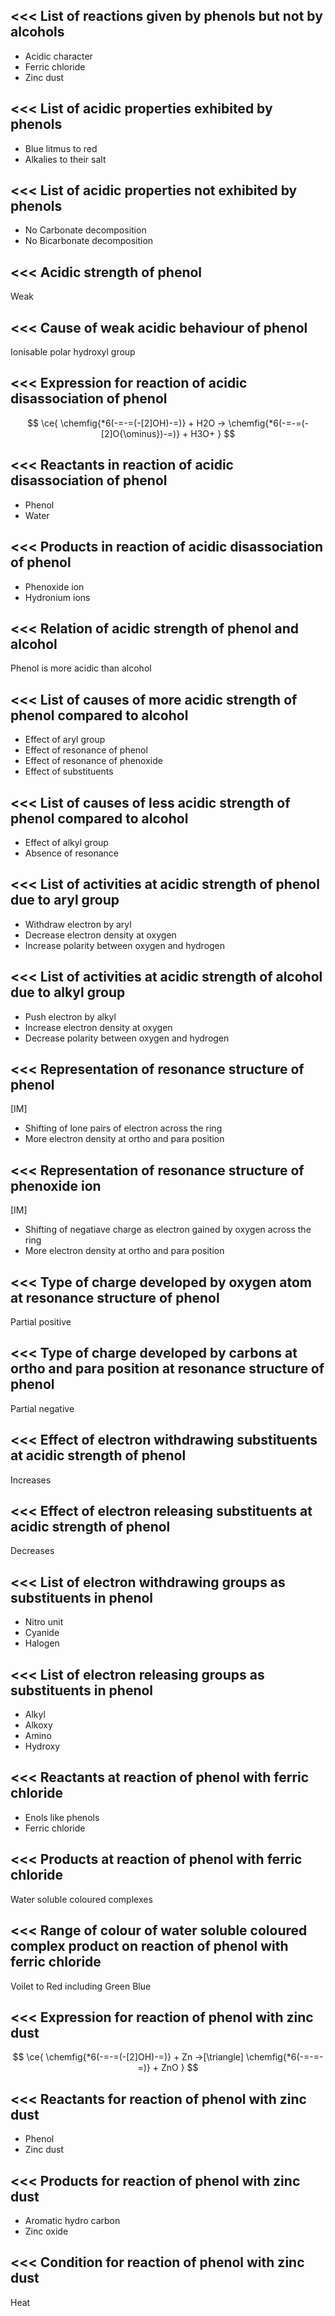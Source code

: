 <<<
 List of reactions given by phenols but not by alcohols
---

- Acidic character
- Ferric chloride
- Zinc dust


>>> 
<<<
 List of acidic properties exhibited by phenols
---

- Blue litmus to red
- Alkalies to their salt

>>> 
<<<
 List of acidic properties not exhibited by phenols
---

- No Carbonate decomposition
- No Bicarbonate decomposition


>>> 
<<<
 Acidic strength of phenol
---

Weak

>>> 
<<<
 Cause of weak acidic behaviour of phenol
---

Ionisable polar hydroxyl group

>>> 
<<<
 Expression for reaction of acidic disassociation of phenol  
---

$$ \ce{ \chemfig{*6(-=-=(-[2]OH)-=)} + H2O -> \chemfig{*6(-=-=(-[2]O{\ominus})-=)} + H3O+  } $$ 

>>> 
<<<
 Reactants in reaction of acidic disassociation of phenol
---

- Phenol
- Water

>>> 
<<<
 Products in reaction of acidic disassociation of phenol
---

- Phenoxide ion
- Hydronium ions

>>> 
<<<
 Relation of acidic strength of phenol and alcohol
---

Phenol is more acidic than alcohol


>>> 
<<<
 List of causes of more acidic strength of phenol compared to alcohol
---

- Effect of aryl group
- Effect of resonance of phenol
- Effect of resonance of phenoxide
- Effect of substituents

>>> 
<<<
 List of causes of less acidic strength of phenol compared to alcohol
---

- Effect of alkyl group
- Absence of resonance


>>> 
<<<
 List of activities at acidic strength of phenol due to aryl group
---

- Withdraw electron by aryl
- Decrease electron density at oxygen
- Increase polarity between oxygen and hydrogen

>>> 
<<<
 List of activities at acidic strength of alcohol due to alkyl group
---



- Push electron by alkyl
- Increase electron density at oxygen
- Decrease polarity between oxygen and hydrogen



>>> 
<<<
 Representation of resonance structure of phenol
---

[IM]

- Shifting of lone pairs of electron across the ring
- More electron density at ortho and para position


>>> 
<<<
 Representation of resonance structure of phenoxide ion 
---

[IM]


- Shifting of negatiave charge as electron  gained by oxygen across the ring
- More electron density at ortho and para position


>>> 
<<<
 Type of charge developed by oxygen atom at resonance structure of phenol
---

Partial positive

>>> 
<<<
 Type of charge developed by carbons at ortho and para position at resonance structure of phenol
---

Partial negative





>>> 
<<<
 Effect of electron withdrawing substituents at acidic strength of phenol
---

Increases


>>> 
<<<
 Effect of electron releasing substituents at acidic strength of phenol
---


Decreases



>>> 
<<<
 List of electron withdrawing groups as substituents in phenol
---

- Nitro unit
- Cyanide
- Halogen

>>> 
<<<
 List of electron releasing groups as substituents in phenol
---

- Alkyl
- Alkoxy
- Amino
- Hydroxy



>>> 
<<<
 Reactants at reaction of phenol with ferric chloride
---

- Enols like phenols
- Ferric chloride


>>> 
<<<
 Products at reaction of phenol with ferric chloride
---

Water soluble coloured complexes


>>> 
<<<
 Range of colour of water soluble coloured complex product on reaction of phenol with ferric chloride
---

Voilet to Red including Green Blue



>>> 
<<<
 Expression for reaction of phenol with zinc dust
---

$$ \ce{ \chemfig{*6(-=-=(-[2]OH)-=)} + Zn ->[\triangle] \chemfig{*6(-=-=-=)} + ZnO   } $$ 


>>> 
<<<
 Reactants for reaction of phenol with zinc dust
---

- Phenol
- Zinc dust

>>> 
<<<
 Products for reaction of phenol with zinc dust
---

- Aromatic hydro carbon
- Zinc oxide

>>> 
<<<
 Condition for reaction of phenol with zinc dust
---

Heat









>>> 
